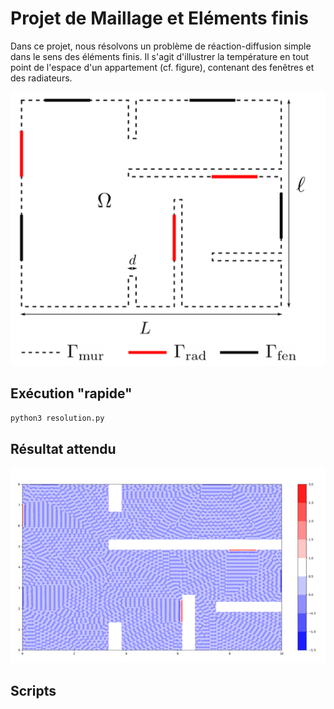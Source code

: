 # Projet de Maillage et Eléments finis

Dans ce projet, nous résolvons un problème de réaction-diffusion simple dans le sens des éléments finis.
Il s'agit d'illustrer la température en tout point de l'espace d'un appartement (cf. figure), contenant des fenêtres et des radiateurs.

![appartement][appartement]



## Exécution "rapide"
`python3 resolution.py`

## Résultat attendu
![temp][temperature]

## Scripts


[appartement]: https://github.com/marconaguib/projet_mef/blob/master/appart.png "Joli appartement"
[temperature]: https://github.com/marconaguib/projet_mef/blob/master/temp.png "Température calculée en tout point"
